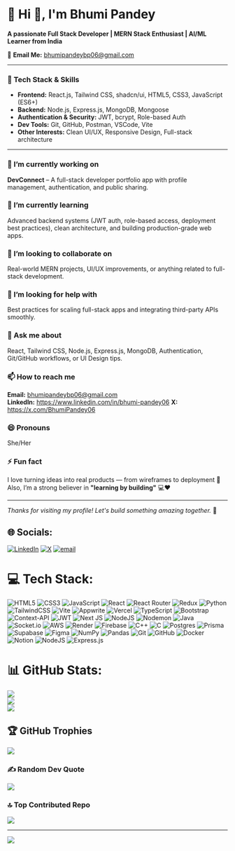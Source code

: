 # 💫 Hi 👋, I'm Bhumi Pandey  
**A passionate Full Stack Developer | MERN Stack Enthusiast | AI/ML Learner from India**

📧 **Email Me:** bhumipandeybp06@gmail.com  

---

### 🚀 Tech Stack & Skills
- **Frontend:** React.js, Tailwind CSS, shadcn/ui, HTML5, CSS3, JavaScript (ES6+)
- **Backend:** Node.js, Express.js, MongoDB, Mongoose
- **Authentication & Security:** JWT, bcrypt, Role-based Auth
- **Dev Tools:** Git, GitHub, Postman, VSCode, Vite
- **Other Interests:** Clean UI/UX, Responsive Design, Full-stack architecture

---

### 🔭 I’m currently working on
**DevConnect** – A full-stack developer portfolio app with profile management, authentication, and public sharing.  

### 🌱 I’m currently learning
Advanced backend systems (JWT auth, role-based access, deployment best practices), clean architecture, and building production-grade web apps.

### 👯 I’m looking to collaborate on
Real-world MERN projects, UI/UX improvements, or anything related to full-stack development.

### 🤔 I’m looking for help with
Best practices for scaling full-stack apps and integrating third-party APIs smoothly.

### 💬 Ask me about
React, Tailwind CSS, Node.js, Express.js, MongoDB, Authentication, Git/GitHub workflows, or UI Design tips.

### 📫 How to reach me
**Email:** bhumipandeybp06@gmail.com  
**LinkedIn:** https://www.linkedin.com/in/bhumi-pandey06
**X:** https://x.com/BhumiPandey06

### 😄 Pronouns
She/Her

### ⚡ Fun fact
I love turning ideas into real products — from wireframes to deployment 🚀  
Also, I’m a strong believer in **"learning by building"** 💻❤️

---

_Thanks for visiting my profile! Let's build something amazing together._ 🌟

## 🌐 Socials:
[![LinkedIn](https://img.shields.io/badge/LinkedIn-%230077B5.svg?logo=linkedin&logoColor=white)](https://linkedin.com/in/bhumi-pandey06) [![X](https://img.shields.io/badge/X-black.svg?logo=X&logoColor=white)](https://x.com/BhumiPandey06) [![email](https://img.shields.io/badge/Email-D14836?logo=gmail&logoColor=white)](mailto:bhumipandeybp06@gmail.com) 

# 💻 Tech Stack:
![HTML5](https://img.shields.io/badge/html5-%23E34F26.svg?style=for-the-badge&logo=html5&logoColor=white) ![CSS3](https://img.shields.io/badge/css3-%231572B6.svg?style=for-the-badge&logo=css3&logoColor=white) ![JavaScript](https://img.shields.io/badge/javascript-%23323330.svg?style=for-the-badge&logo=javascript&logoColor=%23F7DF1E) ![React](https://img.shields.io/badge/react-%2320232a.svg?style=for-the-badge&logo=react&logoColor=%2361DAFB) ![React Router](https://img.shields.io/badge/React_Router-CA4245?style=for-the-badge&logo=react-router&logoColor=white) ![Redux](https://img.shields.io/badge/redux-%23593d88.svg?style=for-the-badge&logo=redux&logoColor=white) ![Python](https://img.shields.io/badge/python-3670A0?style=for-the-badge&logo=python&logoColor=ffdd54) ![TailwindCSS](https://img.shields.io/badge/tailwindcss-%2338B2AC.svg?style=for-the-badge&logo=tailwind-css&logoColor=white) ![Vite](https://img.shields.io/badge/vite-%23646CFF.svg?style=for-the-badge&logo=vite&logoColor=white) ![Appwrite](https://img.shields.io/badge/Appwrite-%23FD366E.svg?style=for-the-badge&logo=appwrite&logoColor=white) ![Vercel](https://img.shields.io/badge/vercel-%23000000.svg?style=for-the-badge&logo=vercel&logoColor=white) ![TypeScript](https://img.shields.io/badge/typescript-%23007ACC.svg?style=for-the-badge&logo=typescript&logoColor=white) ![Bootstrap](https://img.shields.io/badge/bootstrap-%238511FA.svg?style=for-the-badge&logo=bootstrap&logoColor=white) ![Context-API](https://img.shields.io/badge/Context--Api-000000?style=for-the-badge&logo=react) ![JWT](https://img.shields.io/badge/JWT-black?style=for-the-badge&logo=JSON%20web%20tokens) ![Next JS](https://img.shields.io/badge/Next-black?style=for-the-badge&logo=next.js&logoColor=white) ![NodeJS](https://img.shields.io/badge/node.js-6DA55F?style=for-the-badge&logo=node.js&logoColor=white) ![Nodemon](https://img.shields.io/badge/NODEMON-%23323330.svg?style=for-the-badge&logo=nodemon&logoColor=%BBDEAD)  ![Java](https://img.shields.io/badge/java-%23ED8B00.svg?style=for-the-badge&logo=openjdk&logoColor=white)  ![Socket.io](https://img.shields.io/badge/Socket.io-black?style=for-the-badge&logo=socket.io&badgeColor=010101) ![AWS](https://img.shields.io/badge/AWS-%23FF9900.svg?style=for-the-badge&logo=amazon-aws&logoColor=white) ![Render](https://img.shields.io/badge/Render-%46E3B7.svg?style=for-the-badge&logo=render&logoColor=white) ![Firebase](https://img.shields.io/badge/firebase-%23039BE5.svg?style=for-the-badge&logo=firebase) ![C++](https://img.shields.io/badge/c++-%2300599C.svg?style=for-the-badge&logo=c%2B%2B&logoColor=white) ![C](https://img.shields.io/badge/c-%2300599C.svg?style=for-the-badge&logo=c&logoColor=white) ![Postgres](https://img.shields.io/badge/postgres-%23316192.svg?style=for-the-badge&logo=postgresql&logoColor=white) ![Prisma](https://img.shields.io/badge/Prisma-3982CE?style=for-the-badge&logo=Prisma&logoColor=white) ![Supabase](https://img.shields.io/badge/Supabase-3ECF8E?style=for-the-badge&logo=supabase&logoColor=white) ![Figma](https://img.shields.io/badge/figma-%23F24E1E.svg?style=for-the-badge&logo=figma&logoColor=white) ![NumPy](https://img.shields.io/badge/numpy-%23013243.svg?style=for-the-badge&logo=numpy&logoColor=white) ![Pandas](https://img.shields.io/badge/pandas-%23150458.svg?style=for-the-badge&logo=pandas&logoColor=white) ![Git](https://img.shields.io/badge/git-%23F05033.svg?style=for-the-badge&logo=git&logoColor=white) ![GitHub](https://img.shields.io/badge/github-%23121011.svg?style=for-the-badge&logo=github&logoColor=white) ![Docker](https://img.shields.io/badge/docker-%230db7ed.svg?style=for-the-badge&logo=docker&logoColor=white) ![Notion](https://img.shields.io/badge/Notion-%23000000.svg?style=for-the-badge&logo=notion&logoColor=white) ![NodeJS](https://img.shields.io/badge/node.js-6DA55F?style=for-the-badge&logo=node.js&logoColor=white) ![Express.js](https://img.shields.io/badge/express.js-%23404d59.svg?style=for-the-badge&logo=express&logoColor=%2361DAFB)
# 📊 GitHub Stats:
![](https://github-readme-stats.vercel.app/api?username=bhumipandey06&theme=dark&hide_border=false&include_all_commits=false&count_private=false)<br/>
![](https://nirzak-streak-stats.vercel.app/?user=bhumipandey06&theme=dark&hide_border=false)<br/>
![](https://github-readme-stats.vercel.app/api/top-langs/?username=bhumipandey06&theme=dark&hide_border=false&include_all_commits=false&count_private=false&layout=compact)

## 🏆 GitHub Trophies
![](https://github-profile-trophy.vercel.app/?username=bhumipandey06&theme=radical&no-frame=false&no-bg=true&margin-w=4)

### ✍️ Random Dev Quote
![](https://quotes-github-readme.vercel.app/api?type=horizontal&theme=radical)

### 🔝 Top Contributed Repo
![](https://github-contributor-stats.vercel.app/api?username=bhumipandey06&limit=5&theme=dark&combine_all_yearly_contributions=true)

---
[![](https://visitcount.itsvg.in/api?id=bhumipandey06&icon=0&color=0)](https://visitcount.itsvg.in)

<!-- Proudly created with GPRM ( https://gprm.itsvg.in ) -->
